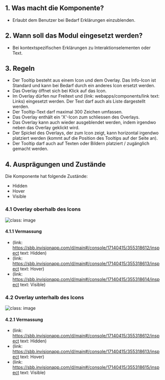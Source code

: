 ## 1. Was macht die Komponente?
* Erlaubt dem Benutzer bei Bedarf Erklärungen einzublenden.

## 2. Wann soll das Modul eingesetzt werden?
* Bei kontextspezifischen Erklärungen zu Interaktionselementen oder Text.

## 3. Regeln
* Der Tooltip besteht aus einem Icon und dem Overlay. Das Info-Icon ist Standard und kann bei Bedarf durch ein anderes Icon ersetzt werden.
* Das Overlay öffnet sich bei Klick auf das Icon.
* Im Overlay dürfen nur Freitext und (link: webapps/components/link text: Links) eingesetzt werden. Der Text darf auch als Liste dargestellt werden.
* Der Tooltip-Text darf maximal 300 Zeichen umfassen.
* Das Overlay enthält ein 'X'-Icon zum schliessen des Overlays.
* Das Overlay kann auch wieder ausgeblendet werden, indem irgendwo neben das Overlay geklickt wird.
* Der Spickel des Overlays, der zum Icon zeigt, kann horizontal irgendwo platziert werden (kommt auf die Position des Tooltips auf der Seite an).
* Der Tooltip darf auch auf Texten oder Bildern platziert / zugänglich gemacht werden.

## 4. Ausprägungen und Zustände
Die Komponente hat folgende Zustände:
* Hidden
* Hover
* Visible

### 4.1 Overlay oberhalb des Icons
![](https://raw.githubusercontent.com/sbb-design-systems/sbb-design-system/master/webapp/components/tooltip/images/tooltip_above.png 'class: image')

#### 4.1.1 Vermassung
*   (link: https://sbb.invisionapp.com/d/main#/console/17140415/355318612/inspect text: Hidden)
*   (link: https://sbb.invisionapp.com/d/main#/console/17140415/355318613/inspect text: Hover)
*   (link: https://sbb.invisionapp.com/d/main#/console/17140415/355318614/inspect text: Visible)

### 4.2 Overlay unterhalb des Icons
![](https://raw.githubusercontent.com/sbb-design-systems/sbb-design-system/master/webapp/components/tooltip/images/tooltip_underneath.png 'class: image')

#### 4.2.1 Vermassung
*   (link: https://sbb.invisionapp.com/d/main#/console/17140415/355318612/inspect text: Hidden)
*   (link: https://sbb.invisionapp.com/d/main#/console/17140415/355318613/inspect text: Hover)
*   (link: https://sbb.invisionapp.com/d/main#/console/17140415/355318615/inspect text: Visible)